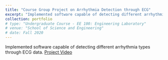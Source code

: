 ```yaml
---
title: "Course Group Project on Arrhythmia Detection through ECG"
excerpt: "Implemented software capable of detecting different arrhythmia types through ECG data."
collection: portfolio
# type: "Undergraduate Course - EE 100: Engineering Laboratory"
# venue: "School of Science and Engineering"
# date: Fall 2020
---
```


Implemented software capable of detecting different arrhythmia types through ECG data. [Project Video](https://www.youtube.com/watch?v=1_y10x_kIUc)
